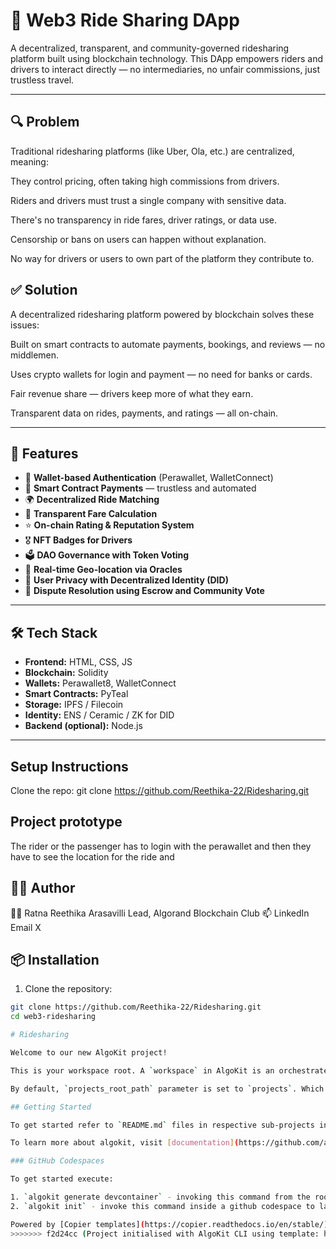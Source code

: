 
# 🚗 Web3 Ride Sharing DApp

A decentralized, transparent, and community-governed ridesharing platform built using blockchain technology. This DApp empowers riders and drivers to interact directly — no intermediaries, no unfair commissions, just trustless travel.

---

## 🔍 Problem

Traditional ridesharing platforms (like Uber, Ola, etc.) are centralized, meaning:

They control pricing, often taking high commissions from drivers.

Riders and drivers must trust a single company with sensitive data.

There's no transparency in ride fares, driver ratings, or data use.

Censorship or bans on users can happen without explanation.

No way for drivers or users to own part of the platform they contribute to.


## ✅ Solution

A decentralized ridesharing platform powered by blockchain solves these issues:

Built on smart contracts to automate payments, bookings, and reviews — no middlemen.

Uses crypto wallets for login and payment — no need for banks or cards.

Fair revenue share — drivers keep more of what they earn.

Transparent data on rides, payments, and ratings — all on-chain.


---

## 🚀 Features

- 🔐 **Wallet-based Authentication** (Perawallet, WalletConnect)
- 💸 **Smart Contract Payments** — trustless and automated
- 🌍 **Decentralized Ride Matching**
- 🧾 **Transparent Fare Calculation**
- ⭐ **On-chain Rating & Reputation System**
- 🎖️ **NFT Badges for Drivers**
- 🗳️ **DAO Governance with Token Voting**
- 📍 **Real-time Geo-location via Oracles**
- 🔐 **User Privacy with Decentralized Identity (DID)**
- 🤝 **Dispute Resolution using Escrow and Community Vote**

---

## 🛠️ Tech Stack

- **Frontend:** HTML, CSS, JS
- **Blockchain:** Solidity
- **Wallets:** Perawallet8, WalletConnect
- **Smart Contracts:** PyTeal
- **Storage:** IPFS / Filecoin
- **Identity:** ENS / Ceramic / ZK for DID
- **Backend (optional):** Node.js
---
## Setup Instructions
Clone the repo:
git clone https://github.com/Reethika-22/Ridesharing.git

## Project prototype
The rider or the passenger has to login with the perawallet and then they have to see the location for the ride and 

## 🙋‍♀️ Author
👩‍💻 Ratna Reethika Arasavilli
Lead, Algorand Blockchain Club
📫 LinkedIn Email X

## 📦 Installation

1. Clone the repository:

```bash
git clone https://github.com/Reethika-22/Ridesharing.git
cd web3-ridesharing

# Ridesharing

Welcome to our new AlgoKit project!

This is your workspace root. A `workspace` in AlgoKit is an orchestrated collection of standalone projects (backends, smart contracts, frontend apps and etc).

By default, `projects_root_path` parameter is set to `projects`. Which instructs AlgoKit CLI to create a new directory under `projects` directory when new project is instantiated via `algokit init` at the root of the workspace.

## Getting Started

To get started refer to `README.md` files in respective sub-projects in the `projects` directory.

To learn more about algokit, visit [documentation](https://github.com/algorandfoundation/algokit-cli/blob/main/docs/algokit.md).

### GitHub Codespaces

To get started execute:

1. `algokit generate devcontainer` - invoking this command from the root of this repository will create a `devcontainer.json` file with all the configuration needed to run this project in a GitHub codespace. [Run the repository inside a codespace](https://docs.github.com/en/codespaces/getting-started/quickstart) to get started.
2. `algokit init` - invoke this command inside a github codespace to launch an interactive wizard to guide you through the process of creating a new AlgoKit project

Powered by [Copier templates](https://copier.readthedocs.io/en/stable/).
>>>>>>> f2d24cc (Project initialised with AlgoKit CLI using template: https://github.com/algorandfoundation/algokit-python-template.git)
